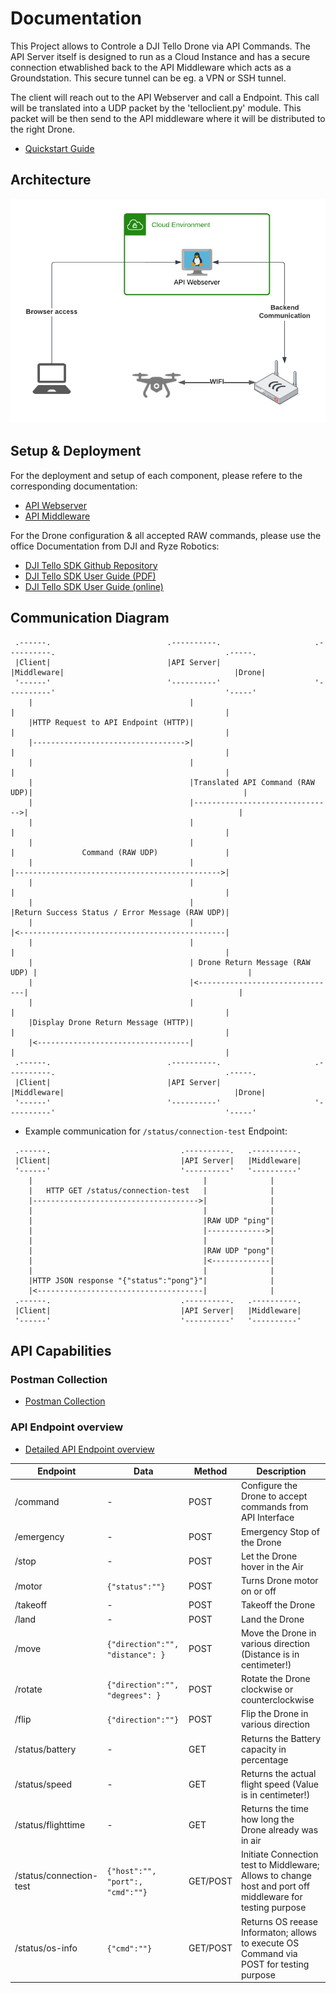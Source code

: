 # Documentation
This Project allows to Controle a DJI Tello Drone via API Commands. The API Server itself is designed to run as a Cloud Instance and has a secure connection etwablished back to the API Middleware which acts as a Groundstation. This secure tunnel can be eg. a VPN or SSH tunnel. 

The client will reach out to the API Webserver and call a Endpoint. This call will be translated into a UDP packet by the 'telloclient.py' module. This packet will be then send to the API middleware where it will be distributed to the right Drone.

- [Quickstart Guide](./quickstart.md)

## Architecture
![Highlevel Arcitecture](./highlevel_architecture.png)

## Setup & Deployment
For the deployment and setup of each component, please refere to the corresponding documentation:
- [API Webserver](../api_container/README.md)
- [API Middleware](../api_middleware/README.md)

For the Drone configuration & all accepted RAW commands, please use the office Documentation from DJI and Ryze Robotics:
- [DJI Tello SDK Github Repository](https://github.com/dji-sdk/Tello-Python)
- [DJI Tello SDK User Guide (PDF)](./tello-sdk.pdf)
- [DJI Tello SDK User Guide (online)](https://dl-cdn.ryzerobotics.com/downloads/Tello/Tello%20SDK%202.0%20User%20Guide.pdf)

## Communication Diagram
```text
 .------.                          .----------.                     .----------.                                      .-----.
 |Client|                          |API Server|                     |Middleware|                                      |Drone|
 '------'                          '----------'                     '----------'                                      '-----'
    |                                   |                                |                                               |   
    |HTTP Request to API Endpoint (HTTP)|                                |                                               |   
    |---------------------------------->|                                |                                               |   
    |                                   |                                |                                               |   
    |                                   |Translated API Command (RAW UDP)|                                               |   
    |                                   |------------------------------->|                                               |   
    |                                   |                                |                                               |   
    |                                   |                                |               Command (RAW UDP)               |   
    |                                   |                                |---------------------------------------------->|   
    |                                   |                                |                                               |   
    |                                   |                                |Return Success Status / Error Message (RAW UDP)|   
    |                                   |                                |<----------------------------------------------|   
    |                                   |                                |                                               |   
    |                                   | Drone Return Message (RAW UDP) |                                               |   
    |                                   |<-------------------------------|                                               |   
    |                                   |                                |                                               |   
    |Display Drone Return Message (HTTP)|                                |                                               |   
    |<----------------------------------|                                |                                               |   
 .------.                          .----------.                     .----------.                                      .-----.
 |Client|                          |API Server|                     |Middleware|                                      |Drone|
 '------'                          '----------'                     '----------'                                      '-----'
```
- Example communication for `/status/connection-test` Endpoint:
```text
 .------.                             .----------.   .----------.
 |Client|                             |API Server|   |Middleware|
 '------'                             '----------'   '----------'
    |                                      |              |      
    |   HTTP GET /status/connection-test   |              |      
    |------------------------------------->|              |      
    |                                      |              |      
    |                                      |RAW UDP "ping"|      
    |                                      |------------->|      
    |                                      |              |      
    |                                      |RAW UDP "pong"|      
    |                                      |<-------------|      
    |                                      |              |      
    |HTTP JSON response "{"status":"pong"}"|              |      
    |<-------------------------------------|              |      
 .------.                             .----------.   .----------.
 |Client|                             |API Server|   |Middleware|
 '------'                             '----------'   '----------'
```

## API Capabilities
### Postman Collection
- [Postman Collection](./tello_custom_api.postman_collection.json)

### API Endpoint overview

- [Detailed API Endpoint overview](./api-overview.md)

Endpoint | Data | Method | Description
---------|------|--------|-------------
/command | - | POST | Configure the Drone to accept commands from API Interface
/emergency | - | POST | Emergency Stop of the Drone
/stop | - | POST | Let the Drone hover in the Air
/motor | `{"status":""}` | POST | Turns Drone motor on or off
/takeoff | - | POST | Takeoff the Drone
/land | - | POST | Land the Drone
/move | `{"direction":"", "distance": }` | POST | Move the Drone in various direction (Distance is in centimeter!)
/rotate | `{"direction":"", "degrees": }` | POST | Rotate the Drone clockwise or counterclockwise
/flip | `{"direction":""}` | POST | Flip the Drone in various direction
/status/battery | - | GET | Returns the Battery capacity in percentage
/status/speed | - | GET | Returns the actual flight speed (Value is in centimeter!)
/status/flighttime | - | GET | Returns the time how long the Drone already was in air
/status/connection-test | `{"host":"", "port":, "cmd":""}` | GET/POST | Initiate Connection test to Middleware; Allows to change host and port off middleware for testing purpose
/status/os-info | `{"cmd":""}` | GET/POST | Returns OS reease Informaton; allows to execute OS Command via POST for testing purpose